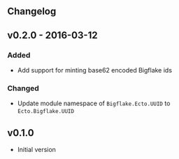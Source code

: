 ## Changelog

## v0.2.0 - 2016-03-12
### Added
* Add support for minting base62 encoded Bigflake ids
### Changed
* Update module namespace of `Bigflake.Ecto.UUID` to `Ecto.Bigflake.UUID`

## v0.1.0

* Initial version
